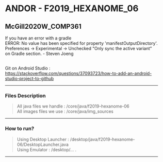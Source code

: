 # ANDOR - F2019_HEXANOME_06
## McGill2020W_COMP361


If you have an error with a gradle <br> ERROR: No value has been specified for property 'manifestOutputDirectory'.
Preferences -> Experimental -> Unchecked "Only sync the active variant" on Gradle section. - Steven Joeng <br><br>

Git on Android Studio : https://stackoverflow.com/questions/37093723/how-to-add-an-android-studio-project-to-github

----

### Files Description
> All java files we handle : /core/java/f2019-hexanome-06<br>
> All images files we use : /core/java/img_sources 

----

### How to run?
> Using Desktop Launcher : /desktop/java/f2019-hexanome-06/DesktopLauncher.java<br>
> Using Emulator : /desktop/... .

----

